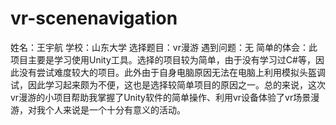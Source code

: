 # vr-scenenavigation
姓名：王宇航
学校：山东大学
选择题目：vr漫游
遇到问题：无
简单的体会：此项目主要是学习使用Unity工具。选择的项目较为简单，由于没有学习过C#等，因此没有尝试难度较大的项目。此外由于自身电脑原因无法在电脑上利用模拟头盔调试，因此学习起来颇为不便，这也是选择较简单项目的原因之一。总的来说，这次vr漫游的小项目帮助我掌握了Unity软件的简单操作、利用vr设备体验了vr场景漫游，对我个人来说是一个十分有意义的活动。

